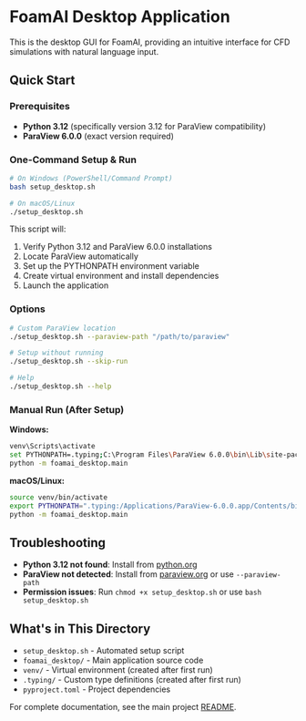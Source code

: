 # FoamAI Desktop Application

This is the desktop GUI for FoamAI, providing an intuitive interface for CFD simulations with natural language input.

## Quick Start

### Prerequisites
- **Python 3.12** (specifically version 3.12 for ParaView compatibility)
- **ParaView 6.0.0** (exact version required)

### One-Command Setup & Run

```bash
# On Windows (PowerShell/Command Prompt)
bash setup_desktop.sh

# On macOS/Linux
./setup_desktop.sh
```

This script will:
1. Verify Python 3.12 and ParaView 6.0.0 installations
2. Locate ParaView automatically
3. Set up the PYTHONPATH environment variable
4. Create virtual environment and install dependencies
5. Launch the application

### Options

```bash
# Custom ParaView location
./setup_desktop.sh --paraview-path "/path/to/paraview"

# Setup without running
./setup_desktop.sh --skip-run

# Help
./setup_desktop.sh --help
```

### Manual Run (After Setup)

**Windows:**
```bash
venv\Scripts\activate
set PYTHONPATH=.typing;C:\Program Files\ParaView 6.0.0\bin\Lib\site-packages
python -m foamai_desktop.main
```

**macOS/Linux:**
```bash
source venv/bin/activate
export PYTHONPATH=".typing:/Applications/ParaView-6.0.0.app/Contents/bin/site-packages"
python -m foamai_desktop.main
```

## Troubleshooting

- **Python 3.12 not found**: Install from [python.org](https://www.python.org/downloads/)
- **ParaView not detected**: Install from [paraview.org](https://www.paraview.org/download/) or use `--paraview-path`
- **Permission issues**: Run `chmod +x setup_desktop.sh` or use `bash setup_desktop.sh`

## What's in This Directory

- `setup_desktop.sh` - Automated setup script
- `foamai_desktop/` - Main application source code
- `venv/` - Virtual environment (created after first run)
- `.typing/` - Custom type definitions (created after first run)
- `pyproject.toml` - Project dependencies

For complete documentation, see the main project [README](../../README.md). 